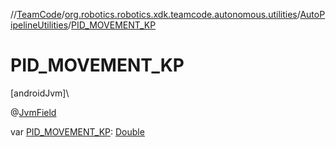 //[TeamCode](../../../index.md)/[org.robotics.robotics.xdk.teamcode.autonomous.utilities](../index.md)/[AutoPipelineUtilities](index.md)/[PID_MOVEMENT_KP](-p-i-d_-m-o-v-e-m-e-n-t_-k-p.md)

# PID_MOVEMENT_KP

[androidJvm]\

@[JvmField](https://kotlinlang.org/api/latest/jvm/stdlib/kotlin.jvm/-jvm-field/index.html)

var [PID_MOVEMENT_KP](-p-i-d_-m-o-v-e-m-e-n-t_-k-p.md): [Double](https://kotlinlang.org/api/latest/jvm/stdlib/kotlin/-double/index.html)
